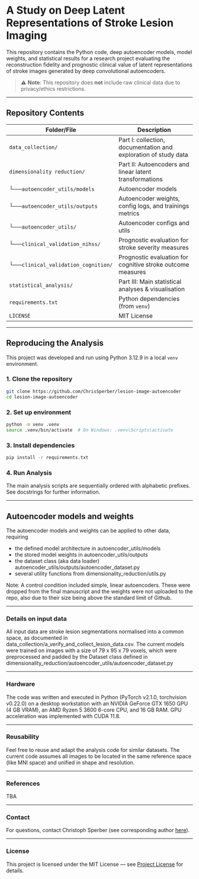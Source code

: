 # A Study on Deep Latent Representations of Stroke Lesion Imaging 

This repository contains the Python code, deep autoencoder models, model weights, and statistical results for a research project evaluating the reconstruction fidelity and prognostic clinical value of latent representations of stroke images generated by deep convolutional autoencoders.

> ⚠️ **Note**: This repository does **not** include raw clinical data due to privacy/ethics restrictions.
---

## Repository Contents

| Folder/File                           | Description                                                     |
|---------------------------------------|-----------------------------------------------------------------|
| `data_collection/`                    | Part I: collection, documentation and exploration of study data |
| `dimensionality reduction/`           | Part II: Autoencoders and linear latent transformations         |
| └──`autoencoder_utils/models`         | Autoencoder models                                              |
| └──`autoencoder_utils/outputs`        | Autoencoder weights, config logs, and trainings metrics         |
| └──`autoencoder_utils/`               | Autoencoder configs and utils                                   |
| └──`clinical_validation_nihss/`       | Prognostic evaluation for stroke severity measures              |
| └──`clinical_validation_cognition/`   | Prognostic evaluation for cognitive stroke outcome measures     |
| `statistical_analysis/`               | Part III: Main statistical analyses & visualisation                  |
| `requirements.txt`                    | Python dependencies (from `venv`)                               |
| `LICENSE`                             | MIT License                                                     |

---

## Reproducing the Analysis

This project was developed and run using Python 3.12.9 in a local `venv` environment.

### 1. Clone the repository
```bash
git clone https://github.com/ChrisSperber/lesion-image-autoencoder
cd lesion-image-autoencoder
```
### 2. Set up environment
```bash
python -m venv .venv
source .venv/bin/activate  # On Windows: .venv\Scripts\activate
```
### 3. Install dependencies
```bash
pip install -r requirements.txt
```
### 4. Run Analysis

The main analysis scripts are sequentially ordered with alphabetic prefixes. See docstrings for further information.

---
## Autoencoder models and weights
The autoencoder models and weights can be applied to other data, requiring
- the defined model architecture in autoencoder_utils/models
- the stored model weights in autoencoder_utils/outputs
- the dataset class (aka data loader) autoencoder_utils/outputs/autoencoder_dataset.py
- several utility functions from dimensionality_reduction/utils.py

Note: A control condition included simple, linear autoencoders. These were dropped from the final manuscript and the weights were not uploaded to the repo, also due to their size being above the standard limit of Github.

---

### Details on input data
All input data are stroke lesion segmentations normalised into a common space, as documented in data_collection/a_verify_and_collect_lesion_data.csv.
The current models were trained on images with a size of 79 x 95 x 79 voxels, which were preprocessed and padded by the Dataset class defined in dimensionality_reduction/autoencoder_utils/autoencoder_dataset.py

---
### Hardware
The code was written and executed in Python (PyTorch v2.1.0, torchvision v0.22.0) on a desktop workstation with an NVIDIA GeForce GTX 1650 GPU (4 GB VRAM), an AMD Ryzen 5 3600 6-core CPU, and 16 GB RAM. GPU acceleration was implemented with CUDA 11.8.

---
### Reusability
Feel free to reuse and adapt the analysis code for similar datasets. The current code assumes all images to be located in the same reference space (like MNI space) and unified in shape and resolution.

---
### References
TBA

---
### Contact
For questions, contact Christoph Sperber (see corresponding author [here](https://link.springer.com/article/10.1007/s00429-022-02559-x)).

---
### License
This project is licensed under the MIT License — see [Project License](LICENSE) for details.